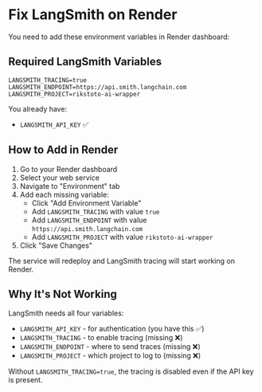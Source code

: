 # Fix LangSmith on Render

You need to add these environment variables in Render dashboard:

## Required LangSmith Variables

```
LANGSMITH_TRACING=true
LANGSMITH_ENDPOINT=https://api.smith.langchain.com
LANGSMITH_PROJECT=rikstoto-ai-wrapper
```

You already have:
- `LANGSMITH_API_KEY` ✅

## How to Add in Render

1. Go to your Render dashboard
2. Select your web service
3. Navigate to "Environment" tab
4. Add each missing variable:
   - Click "Add Environment Variable"
   - Add `LANGSMITH_TRACING` with value `true`
   - Add `LANGSMITH_ENDPOINT` with value `https://api.smith.langchain.com`
   - Add `LANGSMITH_PROJECT` with value `rikstoto-ai-wrapper`
5. Click "Save Changes"

The service will redeploy and LangSmith tracing will start working on Render.

## Why It's Not Working

LangSmith needs all four variables:
- `LANGSMITH_API_KEY` - for authentication (you have this ✅)
- `LANGSMITH_TRACING` - to enable tracing (missing ❌)
- `LANGSMITH_ENDPOINT` - where to send traces (missing ❌)
- `LANGSMITH_PROJECT` - which project to log to (missing ❌)

Without `LANGSMITH_TRACING=true`, the tracing is disabled even if the API key is present.